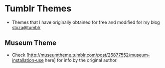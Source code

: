 Tumblr Themes
=============

* Themes that I have originally obtained for free and modified for my blog [stxza@tumblr](http://stxza.tumblr.com) 


Museum Theme
-------------
* Check [http://museumtheme.tumblr.com/post/26877552/museum-installation-use here] for info by the original author.